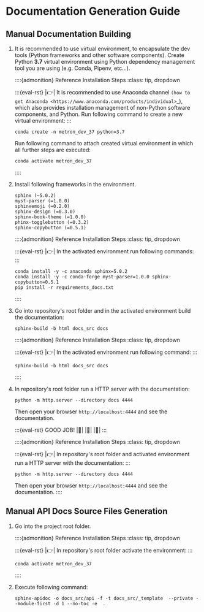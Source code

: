 # Documentation Generation Guide

## Manual Documentation Building

1. It is recommended to use virtual environment, to encapsulate the dev tools (Python frameworks and other software components). Create Python **3.7** virtual environment using Python dependency management tool you are using (e.g. Conda, Pipenv, etc...).

    ::::{admonition} Reference Installation Steps
    :class: tip, dropdown

    :::{eval-rst}
    |:point_right:| It is recommended to use Anaconda channel `(how to get Anaconda <https://www.anaconda.com/products/individual>`_),
    which also provides installation management of non-Python software components, and Python. Run following
    command to create a new virtual environment:
    :::
    ```shell
    conda create -n metron_dev_37 python=3.7
    ```
    Run following command to attach created virtual environment in which all further steps are executed:
    ```shell
    conda activate metron_dev_37
    ```
    ::::

2. Install following frameworks in the environment.
    ```text
    sphinx (~5.0.2)
    myst-parser (=1.0.0)
    sphinxemoji (=0.2.0)
    sphinx-design (=0.3.0)
    sphinx-book-theme (=1.0.0)
    phinx-togglebutton (=0.3.2)
    sphinx-copybutton (=0.5.1)
    ```

    ::::{admonition} Reference Installation Steps
    :class: tip, dropdown

    :::{eval-rst}
    |:point_right:| In the activated environment run following commands:
    :::
    ```shell
    conda install -y -c anaconda sphinx=5.0.2
    conda install -y -c conda-forge myst-parser=1.0.0 sphinx-copybutton=0.5.1
    pip install -r requirements_docs.txt
    ```
    ::::

3. Go into repository's root folder and in the activated environment build the documentation:
   ```shell
   sphinx-build -b html docs_src docs
   ```
    ::::{admonition} Reference Installation Steps
    :class: tip, dropdown

    :::{eval-rst}
    |:point_right:| In the activated environment run following command:
    :::
    ```shell
    sphinx-build -b html docs_src docs
    ```
    ::::

4. In repository's root folder run a HTTP server with the documentation:
   ```shell
   python -m http.server --directory docs 4444
   ```
   Then open your browser `http://localhost:4444` and see the documentation.
    
   :::{eval-rst}
   GOOD JOB! |:raised_hands:| |:rocket:| |:dizzy:|
   :::

    ::::{admonition} Reference Installation Steps
    :class: tip, dropdown

    :::{eval-rst}
    |:point_right:| In repository's root folder and activated environment run a HTTP server with the documentation:
    :::
    ```shell
    python -m http.server --directory docs 4444
    ```
    Then open your browser `http://localhost:4444` and see the documentation.
    ::::

## Manual API Docs Source Files Generation

1. Go into the project root folder.
   
   ::::{admonition} Reference Installation Steps
   :class: tip, dropdown

   :::{eval-rst}
   |:point_right:| In repository's root folder activate the environment:
   :::
   ```shell
   conda activate metron_dev_37
   ```
   ::::
2. Execute following command:
    ```shell
    sphinx-apidoc -o docs_src/api -f -t docs_src/_template  --private --module-first -d 1 --no-toc -e  .
    ```
